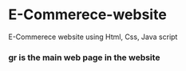 # E-Commerece-website
E-Commerece website using Html, Css, Java script
### gr is the main web page in the website
##
